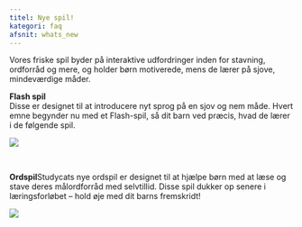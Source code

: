 ```yaml
---
titel: Nye spil!
kategori: faq
afsnit: whats_new
---
```

Vores friske spil byder på interaktive udfordringer inden for stavning, ordforråd og mere, og holder børn motiverede, mens de lærer på sjove, mindeværdige måder.  
  
**Flash spil**  
Disse er designet til at introducere nyt sprog på en sjov og nem måde. Hvert emne begynder nu med et Flash-spil, så dit barn ved præcis, hvad de lærer i de følgende spil.   
  
![](https://help.Studycat.com/hc/article_attachments/40396888063769)  



 


**Ordspil**Studycats nye ordspil er designet til at hjælpe børn med at læse og stave deres målordforråd med selvtillid. Disse spil dukker op senere i læringsforløbet – hold øje med dit barns fremskridt!  



![](https://help.Studycat.com/hc/article_attachments/40706212454169)